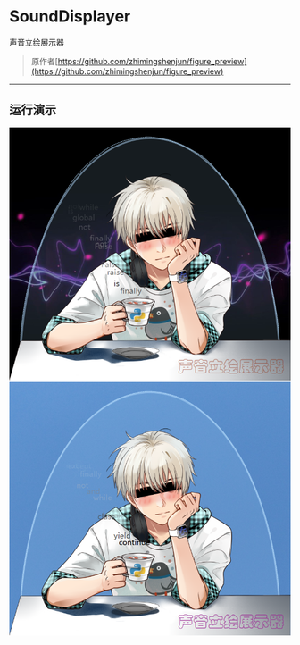 # SoundDisplayer
声音立绘展示器
> 原作者[https://github.com/zhimingshenjun/figure_preview](https://github.com/zhimingshenjun/figure_preview)
------
## 运行演示
![](https://github.com/ordinary-student/SoundDisplayer/blob/master/runtest.png)  
![](https://github.com/ordinary-student/SoundDisplayer/blob/master/runtest2.png)
